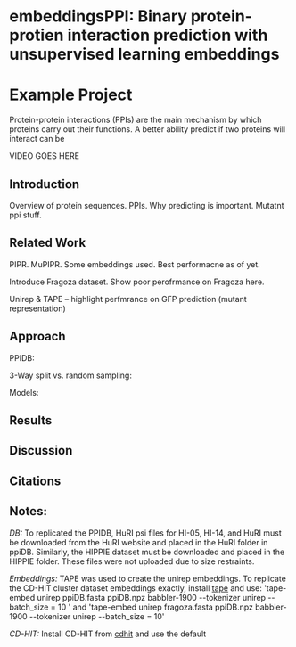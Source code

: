 # embeddingsPPI: Binary protein-protien interaction prediction with unsupervised learning embeddings

# Example Project

Protein-protein interactions (PPIs) are the main mechanism by which proteins carry out their functions.  A better ability predict if two proteins will interact can be 

VIDEO GOES HERE

## Introduction

Overview of protein sequences.  PPIs.  Why predicting is important. 
Mutatnt ppi stuff.

## Related Work

PIPR.  MuPIPR.  Some embeddings used.  Best performacne as of yet.

Introduce Fragoza dataset. Show poor perofrmance on Fragoza here.

Unirep & TAPE – highlight perfmrance on GFP prediction (mutant representation) 

## Approach

PPIDB:

3-Way split vs. random sampling:

Models:





## Results



## Discussion

## Citations

## Notes:
*DB:* To replicated the PPIDB, HuRI psi files for HI-05, HI-14, and HuRI must be downloaded from the HuRI website and placed in the HuRI folder in ppiDB.  Similarly, the HIPPIE dataset must be downloaded and placed in the HIPPIE folder.  These files were not uploaded due to size restraints. 

*Embeddings:* TAPE was used to create the unirep embeddings.  To replicate the CD-HIT cluster dataset embeddings exactly, install [tape](https://github.com/songlab-cal/tape) and use:
'tape-embed unirep ppiDB.fasta ppiDB.npz babbler-1900 --tokenizer unirep --batch_size = 10 ' and 'tape-embed unirep fragoza.fasta ppiDB.npz babbler-1900 --tokenizer unirep --batch_size = 10'

*CD-HIT:* Install CD-HIT from [cdhit](https://github.com/weizhongli/cdhit) and use the default 


